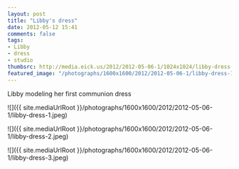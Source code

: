 ```yaml
---
layout: post
title: "Libby's dress"
date: 2012-05-12 15:41
comments: false
tags: 
- Libby
- dress
- studio
thumbsrc: http://media.eick.us/2012/2012-05-06-1/1024x1024/libby-dress-1.jpeg
featured_image: "/photographs/1600x1600/2012/2012-05-06-1/libby-dress-1.jpeg"
---
```

Libby modeling her first communion dress



![]({{ site.mediaUrlRoot }}/photographs/1600x1600/2012/2012-05-06-1/libby-dress-1.jpeg)




![]({{ site.mediaUrlRoot }}/photographs/1600x1600/2012/2012-05-06-1/libby-dress-2.jpeg)




![]({{ site.mediaUrlRoot }}/photographs/1600x1600/2012/2012-05-06-1/libby-dress-3.jpeg)

